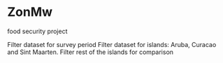 # ZonMw
food security project

Filter dataset for survey period
Filter dataset for islands: Aruba, Curacao and Sint Maarten.
Filter rest of the islands for comparison

